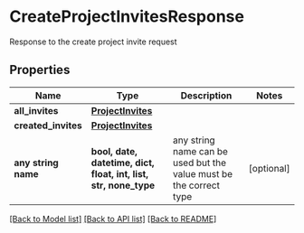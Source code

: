 # CreateProjectInvitesResponse

Response to the create project invite request

## Properties
Name | Type | Description | Notes
------------ | ------------- | ------------- | -------------
**all_invites** | [**ProjectInvites**](ProjectInvites.md) |  | 
**created_invites** | [**ProjectInvites**](ProjectInvites.md) |  | 
**any string name** | **bool, date, datetime, dict, float, int, list, str, none_type** | any string name can be used but the value must be the correct type | [optional]

[[Back to Model list]](../README.md#documentation-for-models) [[Back to API list]](../README.md#documentation-for-api-endpoints) [[Back to README]](../README.md)


